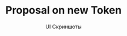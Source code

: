 ---
layout: embed
permalink: apps/minting/business-processes/proposal-on-new-token/ui-screens
lang: ru
page_id: apps-minting-business-processes-token-screens

title: Proposal on new Token
subtitle: UI Скриншоты
backUrl: /ru/apps/minting/business-processes/proposal-on-new-token

description: Screens
---